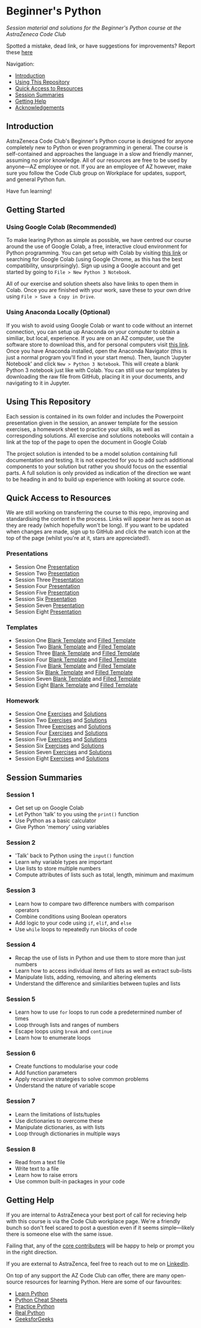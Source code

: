 # Beginner's Python

_Session material and solutions for the Beginner's Python course at the AstraZeneca Code Club_

Spotted a mistake, dead link, or have suggestions for improvements? Report these [here](https://github.com/warwickdatascience/beginners-python/issues/new)

Navigation:

* [Introduction](#introduction)
* [Using This Repository](#using-this-repository)
* [Quick Access to Resources](#quick-access-to-resources)
* [Session Summaries](#session-summaries)
* [Getting Help](#getting-help)
* [Acknowledgements](#acknowledgements)

## Introduction

AstraZeneca Code Club's Beginner's Python course is designed for anyone completely new to Python or even programming in general. The course is self-contained and approaches the language in a slow and friendly manner, assuming no prior knowledge. All of our resources are free to be used by anyone—AZ employee or not. If you are an employee of AZ however, make sure you follow the Code Club group on Workplace for updates, support, and general Python fun.

Have fun learning!

## Getting Started

### Using Google Colab (Recommended)

To make learing Python as simple as possible, we have centred our course around the use of Google Colab, a free, interactive cloud environment for Python programming. You can get setup with Colab by visiting [this link](https://colab.research.google.com/) or searching for Google Colab (using Google Chrome, as this has the best compatibility, unsurprisingly). Sign up using a Google account and get started by going to `File > New Python 3 Notebook`. 

All of our exercise and solution sheets also have links to open them in Colab. Once you are finished with your work, save these to your own drive using `File > Save a Copy in Drive`.

### Using Anaconda Locally (Optional)

If you wish to avoid using Google Colab or want to code without an internet connection, you can setup up Anaconda on your computer to obtain a similiar, but local, experience. If you are on an AZ computer, use the software store to download this, and for personal computers visit [this link](https://www.anaconda.com/distribution/). Once you have Anaconda installed, open the Anaconda Navigator (this is just a normal program you'll find in your start menu). Then, launch 'Jupyter Notebook' and click `New > Python 3 Notebook`. This will create a blank Python 3 notebook just like with Colab. You can still use our templates by downloading the raw file from GitHub, placing it in your documents, and navigating to it in Jupyter.

## Using This Repository

Each session is contained in its own folder and includes the Powerpoint presentation given in the session, an answer template for the session exercises, a homework sheet to practice your skills, as well as corresponding solutions. All exercise and solutions notebooks will contain a link at the top of the page to open the document in Google Colab

The project solution is intended to be a model solution containing full documentation and testing. It is not expected for you to add such additional components to your solution but rather you should focus on the essential parts. A full solution is only provided as indication of the direction we want to be heading in and to build up experience with looking at source code.

## Quick Access to Resources

We are still working on transferring the course to this repo, improving and standardising the content in the process. Links will appear here as soon as they are ready (which hopefully won't be long). If you want to be updated when changes are made, sign up to GitHub and click the watch icon at the top of the page (whilst you're at it, stars are appreciated!).

### Presentations

* Session One [Presentation](https://github.com/warwickdatascience/beginners-python/blob/master/session_one/session_one_presentation.pptx?raw=true)
* Session Two [Presentation](https://github.com/warwickdatascience/beginners-python/blob/master/session_two/session_two_presentation.pptx?raw=true)
* Session Three [Presentation](https://github.com/warwickdatascience/beginners-python/blob/master/session_three/session_three_presentation.pptx?raw=true)
* Session Four [Presentation](https://github.com/warwickdatascience/beginners-python/blob/master/session_four/session_four_presentation.pptx?raw=true)
* Session Five [Presentation](https://github.com/warwickdatascience/beginners-python/blob/master/session_five/session_five_presentation.pptx?raw=true)
* Session Six [Presentation](https://github.com/warwickdatascience/beginners-python/blob/master/session_six/session_six_presentation.pptx?raw=true)
* Session Seven [Presentation](https://github.com/warwickdatascience/beginners-python/blob/master/session_seven/session_seven_presentation.pptx?raw=true)
* Session Eight [Presentation](https://github.com/warwickdatascience/beginners-python/blob/master/session_eight/session_eight_presentation.pptx?raw=true)

### Templates

* Session One [Blank Template](https://github.com/warwickdatascience/beginners-python/blob/master/session_one/session_one_blank_template.ipynb) and [Filled Template](https://github.com/warwickdatascience/beginners-python/blob/master/session_one/session_one_filled_template.ipynb)
* Session Two [Blank Template](https://github.com/warwickdatascience/beginners-python/blob/master/session_two/session_two_blank_template.ipynb) and [Filled Template](https://github.com/warwickdatascience/beginners-python/blob/master/session_two/session_two_filled_template.ipynb)
* Session Three [Blank Template](https://github.com/warwickdatascience/beginners-python/blob/master/session_three/session_three_blank_template.ipynb) and [Filled Template](https://github.com/warwickdatascience/beginners-python/blob/master/session_three/session_three_filled_template.ipynb)
* Session Four [Blank Template](https://github.com/warwickdatascience/beginners-python/blob/master/session_four/session_four_blank_template.ipynb) and [Filled Template](https://github.com/warwickdatascience/beginners-python/blob/master/session_four/session_four_filled_template.ipynb)
* Session Five [Blank Template](https://github.com/warwickdatascience/beginners-python/blob/master/session_five/session_five_blank_template.ipynb) and [Filled Template](https://github.com/warwickdatascience/beginners-python/blob/master/session_five/session_five_filled_template.ipynb)
* Session Six [Blank Template](https://github.com/warwickdatascience/beginners-python/blob/master/session_six/session_six_blank_template.ipynb) and [Filled Template](https://github.com/warwickdatascience/beginners-python/blob/master/session_six/session_six_filled_template.ipynb)
* Session Seven [Blank Template](https://github.com/warwickdatascience/beginners-python/blob/master/session_seven/session_seven_blank_template.ipynb) and [Filled Template](https://github.com/warwickdatascience/beginners-python/blob/master/session_seven/session_seven_filled_template.ipynb)
* Session Eight [Blank Template](https://github.com/warwickdatascience/beginners-python/blob/master/session_eight/session_eight_blank_template.ipynb) and [Filled Template](https://github.com/warwickdatascience/beginners-python/blob/master/session_eight/session_eight_filled_template.ipynb)

### Homework

* Session One [Exercises](https://github.com/warwickdatascience/beginners-python/blob/master/session_one/session_one_exercises.ipynb) and [Solutions](https://github.com/warwickdatascience/beginners-python/blob/master/session_one/session_one_solutions.ipynb)
* Session Two [Exercises](https://github.com/warwickdatascience/beginners-python/blob/master/session_two/session_two_exercises.ipynb) and [Solutions](https://github.com/warwickdatascience/beginners-python/blob/master/session_two/session_two_solutions.ipynb)
* Session Three [Exercises](https://github.com/warwickdatascience/beginners-python/blob/master/session_three/session_three_exercises.ipynb) and [Solutions](https://github.com/warwickdatascience/beginners-python/blob/master/session_three/session_three_solutions.ipynb)
* Session Four [Exercises](https://github.com/warwickdatascience/beginners-python/blob/master/session_four/session_four_exercises.ipynb) and [Solutions](https://github.com/warwickdatascience/beginners-python/blob/master/session_four/session_four_solutions.ipynb)
* Session Five [Exercises](https://github.com/warwickdatascience/beginners-python/blob/master/session_five/session_five_exercises.ipynb) and [Solutions](https://github.com/warwickdatascience/beginners-python/blob/master/session_five/session_five_solutions.ipynb)
* Session Six [Exercises](https://github.com/warwickdatascience/beginners-python/blob/master/session_six/session_six_exercises.ipynb) and [Solutions](https://github.com/warwickdatascience/beginners-python/blob/master/session_six/session_six_solutions.ipynb)
* Session Seven [Exercises](https://github.com/warwickdatascience/beginners-python/blob/master/session_seven/session_seven_exercises.ipynb) and [Solutions](https://github.com/warwickdatascience/beginners-python/blob/master/session_seven/session_seven_solutions.ipynb)
* Session Eight [Exercises](https://github.com/warwickdatascience/beginners-python/blob/master/session_eight/session_eight_exercises.ipynb) and [Solutions](https://github.com/warwickdatascience/beginners-python/blob/master/session_eight/session_eight_solutions.ipynb)

## Session Summaries

### Session 1

* Get set up on Google Colab
* Let Python 'talk' to you using the `print()` function
* Use Python as a basic calculator
* Give Python 'memory' using variables

### Session 2

* 'Talk' back to Python using the `input()` function
* Learn why variable types are important
* Use lists to store multiple numbers
* Compute attributes of lists such as total, length, minimum and maximum

### Session 3

* Learn how to compare two difference numbers with comparison operators
* Combine conditions using Boolean operators
* Add logic to your code using `if`, `elif`, and `else`
* Use `while` loops to repeatedly run blocks of code

### Session 4

* Recap the use of lists in Python and use them to store more than just numbers
* Learn how to access individual items of lists as well as extract sub-lists
* Manipulate lists, adding, removing, and altering elements
* Understand the difference and similarities between tuples and lists

### Session 5

* Learn how to use `for` loops to run code a predetermined number of times
* Loop through lists and ranges of numbers
* Escape loops using `break` and `continue`
* Learn how to enumerate loops

### Session 6

* Create functions to modularise your code
* Add function parameters
* Apply recursive strategies to solve common problems
* Understand the nature of variable scope

### Session 7

* Learn the limitations of lists/tuples
* Use dictionaries to overcome these
* Manipulate dictionaries, as with lists
* Loop through dictionaries in multiple ways

### Session 8

* Read from a text file
* Write text to a file
* Learn how to raise errors
* Use common built-in packages in your code

## Getting Help

If you are internal to AstraZeneca your best port of call for recieving help with this course is via the Code Club workplace page. We're a friendly bunch so don't feel scared to post a question even if it seems simple—likely there is someone else with the same issue.

Failing that, any of the [core contributers](#acknowledgements) will be happy to help or prompt you in the right direction.

If you are external to AstraZenca, feel free to reach out to me on [LinkedIn](https://www.linkedin.com/in/tim-hargreaves/).

On top of any support the AZ Code Club can offer, there are many open-source resources for learning Python. Here are some of our favourites:

* [Learn Python](https://www.learnpython.org/)
* [Python Cheat Sheets](https://ehmatthes.github.io/pcc/cheatsheets/README.html)
* [Practice Python](https://www.practicepython.org/)
* [Real Python](https://realpython.com/start-here/)
* [GeeksforGeeks](https://www.geeksforgeeks.org/python-programming-language/)
